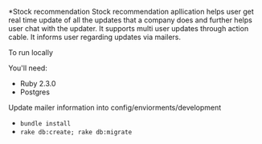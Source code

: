 *Stock recommendation
Stock recommendation apllication helps user get real time update of all the updates that a company does and further helps user chat with the updater.
It supports multi user updates through action cable.
It informs user regarding updates via mailers.


To run locally

You'll need:
* Ruby 2.3.0
* Postgres

Update mailer information into config/enviorments/development

* `bundle install`
* `rake db:create; rake db:migrate`
